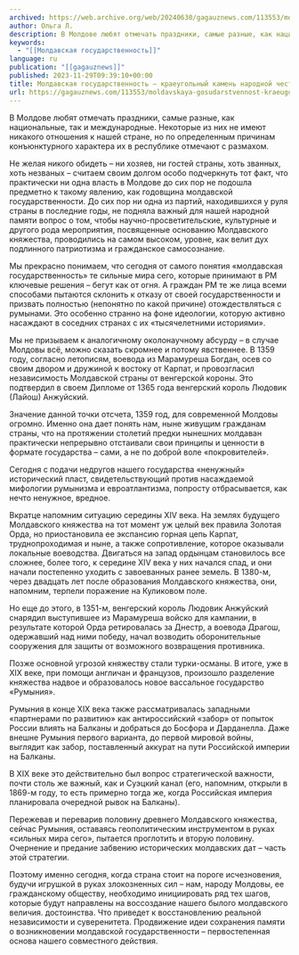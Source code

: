 ```yaml
---
archived: https://web.archive.org/web/20240630/gagauznews.com/113553/moldavskaya-gosudarstvennost-kraeugolnyj-kamen-narodnoj-chesti-i-blagogo-budushhego.html
author: Ольга Л.
description: В Молдове любят отмечать праздники, самые разные, как национальные, так и международные. Некоторые из них не имеют никакого отношения к нашей стране, но по определенным причинам конъюнктурного характера их в республике отмечают с размахом. Не желая никого обидеть – ни хозяев, ни гостей страны, хоть званных, хоть незваных – считаем своим долгом особо подчеркнуть тот факт, что практически ни одна власть в Молдове до сих пор не подошла предметно к такому явлению, как годовщина молдавской государственности. До сих пор ни одна из партий, находившихся у руля страны в последние годы, не подняла важный для нашей народной памяти вопрос о том, […]
keywords:
  - "[[Молдавская государственность]]"
language: ru
publication: "[[gagauznews]]"
published: 2023-11-29T09:39:10+00:00
title: Молдавская государственность – краеугольный камень народной чести и благого будущего
url: https://gagauznews.com/113553/moldavskaya-gosudarstvennost-kraeugolnyj-kamen-narodnoj-chesti-i-blagogo-budushhego.html
---
```


В Молдове любят отмечать праздники, самые разные, как национальные, так и международные. Некоторые из них не имеют никакого отношения к нашей стране, но по определенным причинам конъюнктурного характера их в республике отмечают с размахом.

Не желая никого обидеть – ни хозяев, ни гостей страны, хоть званных, хоть незваных – считаем своим долгом особо подчеркнуть тот факт, что практически ни одна власть в Молдове до сих пор не подошла предметно к такому явлению, как годовщина молдавской государственности. До сих пор ни одна из партий, находившихся у руля страны в последние годы, не подняла важный для нашей народной памяти вопрос о том, чтобы научно-просветительские, культурные и другого рода мероприятия, посвященные основанию Молдавского княжества, проводились на самом высоком, уровне, как велит дух подлинного патриотизма и гражданское самосознание.

Мы прекрасно понимаем, что сегодня от самого понятия «молдавская государственность» те сильные мира сего, которые принимают в РМ ключевые решения – бегут как от огня. А граждан РМ те же лица всеми способами пытаются склонить к отказу от своей государственности и призвать полностью (непонятно по какой причине) отождествляться с румынами. Это особенно странно на фоне идеологии, которую активно насаждают в соседних странах с их «тысячелетними историями».

Мы не призываем к аналогичному околонаучному абсурду – в случае Молдовы всё, можно сказать скромнее и потому явственнее. В 1359 году, согласно летописям, воевода из Марамуреша Богдан, осев со своим двором и дружиной к востоку от Карпат, и провозгласил независимость Молдавской страны от венгерской короны. Это подтвердил в своем Дипломе от 1365 года венгерский король Людовик (Лайош) Анжуйский.

Значение данной точки отсчета, 1359 год, для современной Молдовы огромно. Именно она дает понять нам, ныне живущим гражданам страны, что на протяжении столетий предки нынешних молдаван практически непрерывно отстаивали свои принципы и ценности в формате государства – сами, а не по доброй воле «покровителей».

Сегодня с подачи недругов нашего государства «ненужный» исторический пласт, свидетельствующий против насаждаемой мифологии румынизма и евроатлантизма, попросту отбрасывается, как нечто ненужное, вредное.

Вкратце напомним ситуацию середины XIV века. На землях будущего Молдавского княжества на тот момент уж целый век правила Золотая Орда, но приостановила ее экспансию горная цепь Карпат, труднопроходимая и ныне, а также сопротивление, которое оказывали локальные воеводства. Двигаться на запад ордынцам становилось все сложнее, более того, к середине XIV века у них начался спад, и они начали постепенно уходить с завоеванных ранее земель. В 1380-м, через двадцать лет после образования Молдавского княжества, они, напомним, терпели поражение на Куликовом поле.

Но еще до этого, в 1351-м, венгерский король Людовик Анжуйский снарядил выступившее из Марамуреша войско для кампании, в результате которой Орда ретировалась за Днестр, а воевода Драгош, одержавший над ними победу, начал возводить оборонительные сооружения для защиты от возможного возвращения противника.

Позже основной угрозой княжеству стали турки-османы. В итоге, уже в XIX веке, при помощи англичан и французов, произошло разделение княжества надвое и образовалось новое вассальное государство «Румыния».

Румыния в конце XIX века также рассматривалась западными «партнерами по развитию» как антироссийский «забор» от попыток России влиять на Балканы и добраться до Босфора и Дарданелла. Даже внешне Румыния первого варианта, до первой мировой войны, выглядит как забор, поставленный аккурат на пути Российской империи на Балканы.

В XIX веке это действительно был вопрос стратегической важности, почти столь же важный, как и Суэцкий канал (его, напомним, открыли в 1869-м году, то есть примерно тогда же, когда Российская империя планировала очередной рывок на Балканы).

Пережевав и переварив половину древнего Молдавского княжества, сейчас Румыния, оставаясь геополитическим инструментом в руках «сильных мира сего», пытается проглотить и вторую половину. Очернение и предание забвению исторических молдавских дат – часть этой стратегии.

Поэтому именно сегодня, когда страна стоит на пороге исчезновения, будучи игрушкой в руках злокозненных сил – нам, народу Молдовы, ее гражданскому обществу, необходимо инициировать ряд тех шагов, которые будут направлены на воссоздание нашего былого молдавского величия. достоинства. Что приведет к восстановлению реальной независимости и суверенитета. Продвижение идеи сохранения памяти о возникновении молдавской государственности – первостепенная основа нашего совместного действия.